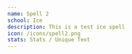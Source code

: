 ```yaml
---
name: Spell 2
school: Ice
description: This is a test ice spell
icon: /icons/spell2.png
stats: Stats / Unique Text
---
```


